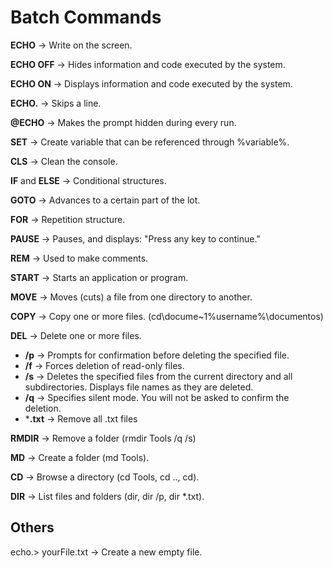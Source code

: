 # Batch Commands

**ECHO** -> Write on the screen.

**ECHO OFF** -> Hides information and code executed by the system.

**ECHO ON** -> Displays information and code executed by the system.

**ECHO.** -> Skips a line.

**@ECHO** -> Makes the prompt hidden during every run.

**SET** -> Create variable that can be referenced through %variable%.

**CLS** -> Clean the console.

**IF** and **ELSE** -> Conditional structures.

**GOTO** -> Advances to a certain part of the lot.

**FOR** -> Repetition structure.

**PAUSE** -> Pauses, and displays: "Press any key to continue."

**REM** -> Used to make comments.

**START** -> Starts an application or program.

**MOVE** ->  Moves (cuts) a file from one directory to another.

**COPY** -> Copy one or more files. (cd\docume~1\%username%\documentos)

**DEL** -> Delete one or more files.  
  * **/p**    -> Prompts for confirmation before deleting the specified file.  
  * **/f**    -> Forces deletion of read-only files.  
  * **/s**    -> Deletes the specified files from the current directory and all subdirectories. Displays file names as they are deleted.  
  * **/q**    -> Specifies silent mode. You will not be asked to confirm the deletion.  
  * ***.txt** -> Remove all .txt files

**RMDIR** -> Remove a folder (rmdir Tools /q /s)

**MD** -> Create a folder (md Tools).

**CD** -> Browse a directory (cd Tools, cd .., cd\).

**DIR** -> List files and folders (dir, dir /p, dir *.txt).

## Others

echo.> yourFile.txt -> Create a new empty file.
